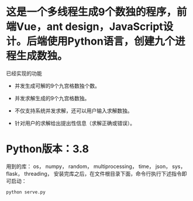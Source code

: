 # 这是一个多线程生成9个数独的程序，前端Vue，ant design，JavaScript设计。后端使用Python语言，创建九个进程生成数独。

已经实现的功能

- 并发生成可解的9个九宫格数独个数。

- 并发求解生成的9个九宫格数独。

- 不仅支持系统并发求解，还可以用户输入求解数独。

-  针对用户的求解给出提出性信息（求解正确或错误）。

# Python版本：3.8

用到的库：
os，
numpy，
random，
multiprocessing，
time，
json，
sys，
flask，
threading，
安装完库之后，在文件根目录下面，命令行执行下述指令即可启动：
```
python serve.py
```
